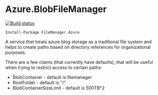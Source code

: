 # Azure.BlobFileManager

[![Build status](https://ci.appveyor.com/api/projects/status/r46wrckv1gnaw8vg/branch/master?svg=true)](https://ci.appveyor.com/project/ssinno28/azure-blobfilemanager/branch/master)

`Install-Package FileManager.Azure`

A service that treats azure blog storage as a traditional file system and helps to create paths based on directory references for organizational purposes.

There are a few claims (that currently have defaults), that will be useful when trying to restrict access to certain paths:

 * BlobContainer - default is filemanager
* RootFolder - default is "/"
* BlobContainerSizeLimit - default is 500TB^2
